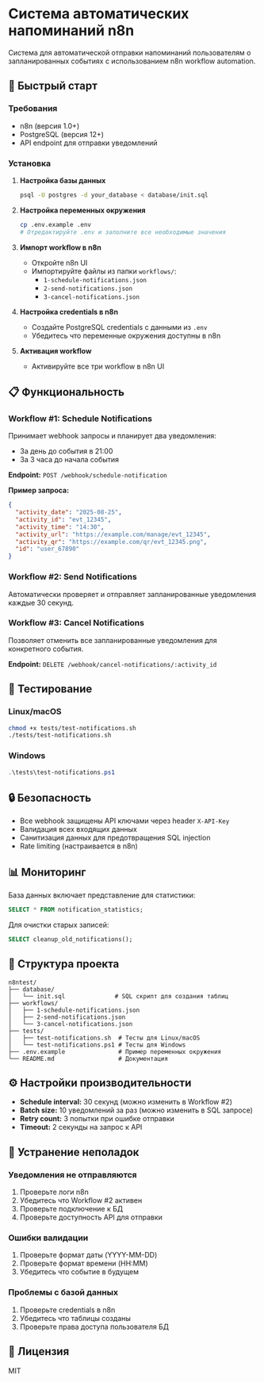 # Система автоматических напоминаний n8n

Система для автоматической отправки напоминаний пользователям о запланированных событиях с использованием n8n workflow automation.

## 🚀 Быстрый старт

### Требования
- n8n (версия 1.0+)
- PostgreSQL (версия 12+)
- API endpoint для отправки уведомлений

### Установка

1. **Настройка базы данных**
   ```bash
   psql -U postgres -d your_database < database/init.sql
   ```

2. **Настройка переменных окружения**
   ```bash
   cp .env.example .env
   # Отредактируйте .env и заполните все необходимые значения
   ```

3. **Импорт workflow в n8n**
   - Откройте n8n UI
   - Импортируйте файлы из папки `workflows/`:
     - `1-schedule-notifications.json`
     - `2-send-notifications.json`
     - `3-cancel-notifications.json`

4. **Настройка credentials в n8n**
   - Создайте PostgreSQL credentials с данными из `.env`
   - Убедитесь что переменные окружения доступны в n8n

5. **Активация workflow**
   - Активируйте все три workflow в n8n UI

## 📋 Функциональность

### Workflow #1: Schedule Notifications
Принимает webhook запросы и планирует два уведомления:
- За день до события в 21:00
- За 3 часа до начала события

**Endpoint:** `POST /webhook/schedule-notification`

**Пример запроса:**
```json
{
  "activity_date": "2025-08-25",
  "activity_id": "evt_12345", 
  "activity_time": "14:30",
  "activity_url": "https://example.com/manage/evt_12345",
  "activity_qr": "https://example.com/qr/evt_12345.png",
  "id": "user_67890"
}
```

### Workflow #2: Send Notifications
Автоматически проверяет и отправляет запланированные уведомления каждые 30 секунд.

### Workflow #3: Cancel Notifications
Позволяет отменить все запланированные уведомления для конкретного события.

**Endpoint:** `DELETE /webhook/cancel-notifications/:activity_id`

## 🧪 Тестирование

### Linux/macOS
```bash
chmod +x tests/test-notifications.sh
./tests/test-notifications.sh
```

### Windows
```powershell
.\tests\test-notifications.ps1
```

## 🔒 Безопасность

- Все webhook защищены API ключами через header `X-API-Key`
- Валидация всех входящих данных
- Санитизация данных для предотвращения SQL injection
- Rate limiting (настраивается в n8n)

## 📊 Мониторинг

База данных включает представление для статистики:
```sql
SELECT * FROM notification_statistics;
```

Для очистки старых записей:
```sql
SELECT cleanup_old_notifications();
```

## 📁 Структура проекта

```
n8ntest/
├── database/
│   └── init.sql              # SQL скрипт для создания таблиц
├── workflows/
│   ├── 1-schedule-notifications.json
│   ├── 2-send-notifications.json
│   └── 3-cancel-notifications.json
├── tests/
│   ├── test-notifications.sh  # Тесты для Linux/macOS
│   └── test-notifications.ps1 # Тесты для Windows
├── .env.example               # Пример переменных окружения
└── README.md                  # Документация
```

## ⚙️ Настройки производительности

- **Schedule interval:** 30 секунд (можно изменить в Workflow #2)
- **Batch size:** 10 уведомлений за раз (можно изменить в SQL запросе)
- **Retry count:** 3 попытки при ошибке отправки
- **Timeout:** 2 секунды на запрос к API

## 🐛 Устранение неполадок

### Уведомления не отправляются
1. Проверьте логи n8n
2. Убедитесь что Workflow #2 активен
3. Проверьте подключение к БД
4. Проверьте доступность API для отправки

### Ошибки валидации
1. Проверьте формат даты (YYYY-MM-DD)
2. Проверьте формат времени (HH:MM)
3. Убедитесь что событие в будущем

### Проблемы с базой данных
1. Проверьте credentials в n8n
2. Убедитесь что таблицы созданы
3. Проверьте права доступа пользователя БД

## 📝 Лицензия

MIT